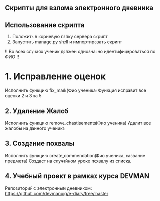 ## Скрипты для взлома электронного дневника
##  Использование скрипта
1. Положить в корневую папку сервера скрипт 
2. Запустить manage.py shell и импортировать скрипт

!! Во всех случаях ученик должен однозначно идентифицироваться по ФИО !!

# 1. Исправление оценок
Исполнить функцию fix_mark(Фио ученика)
Функция исправит все оценки 2 и 3 на 5

## 2. Удаление Жалоб

Исполнить функцию remove_chastisements(Фио ученика)
Удалит все жалобы на данного ученика

## 3. Создание похвалы
Исполнить функцию create_commendation(Фио ученика, название предмета)
Создаст на случайном уроке похвалу из списка.


## 4. Учебный проект в рамках курса DEVMAN

Репозиторий с электронным дневником: https://github.com/devmanorg/e-diary/tree/master

